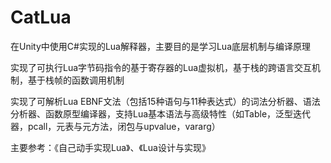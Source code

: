 # CatLua
在Unity中使用C#实现的Lua解释器，主要目的是学习Lua底层机制与编译原理

实现了可执行Lua字节码指令的基于寄存器的Lua虚拟机，基于栈的跨语言交互机制，基于栈帧的函数调用机制

实现了可解析Lua EBNF文法（包括15种语句与11种表达式）的词法分析器、语法分析器、函数原型编译器，支持Lua基本语法与高级特性（如Table，泛型迭代器，pcall，元表与元方法，闭包与upvalue，vararg）

主要参考：《自己动手实现Lua》、《Lua设计与实现》
